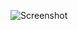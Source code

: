 ![Screenshot](https://raw.githubusercontent.com/Cryakl/Ultimate-RAT-Collection/refs/heads/main/TraffixRat/Traffix%20RAT%20v0.3/Screenshot.png)
